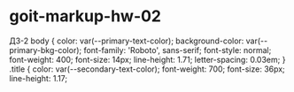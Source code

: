 # goit-markup-hw-02

ДЗ-2
body {
color: var(--primary-text-color);
background-color: var(--primary-bkg-color);
font-family: 'Roboto', sans-serif;
font-style: normal;
font-weight: 400;
font-size: 14px;
line-height: 1.71;
letter-spacing: 0.03em;
}
.title {
color: var(--secondary-text-color);
font-weight: 700;
font-size: 36px;
line-height: 1.17;
